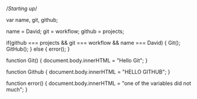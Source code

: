 /*Starting up*/

var name, git, github;

name = David;
git = workflow;
github = projects;

if(github === projects && git === workflow && name === David) {
Git();
GitHub();
}
else {
error();
}

function Git() {
document.body.innerHTML = "Hello Git";
}

function Github {
document.body.innerHTML = "HELLO GITHUB";
}

function error() {
document.body.innerHTML = "one of the variables did not much";
}
